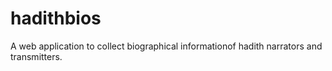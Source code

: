 # hadithbios
A web application to collect biographical informationof hadith narrators and transmitters.
